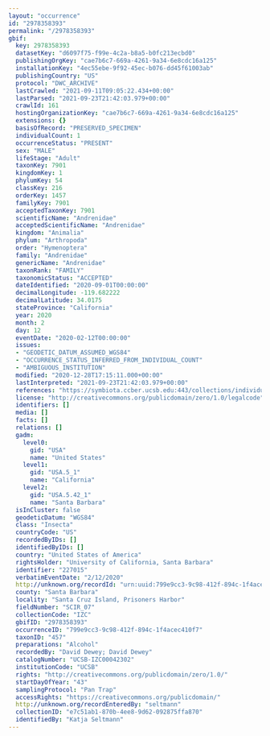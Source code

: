 ```yaml
---
layout: "occurrence"
id: "2978358393"
permalink: "/2978358393"
gbif:
  key: 2978358393
  datasetKey: "d6097f75-f99e-4c2a-b8a5-b0fc213ecbd0"
  publishingOrgKey: "cae7b6c7-669a-4261-9a34-6e8cdc16a125"
  installationKey: "4ec55ebe-9f92-45ec-b076-dd45f61003ab"
  publishingCountry: "US"
  protocol: "DWC_ARCHIVE"
  lastCrawled: "2021-09-11T09:05:22.434+00:00"
  lastParsed: "2021-09-23T21:42:03.979+00:00"
  crawlId: 161
  hostingOrganizationKey: "cae7b6c7-669a-4261-9a34-6e8cdc16a125"
  extensions: {}
  basisOfRecord: "PRESERVED_SPECIMEN"
  individualCount: 1
  occurrenceStatus: "PRESENT"
  sex: "MALE"
  lifeStage: "Adult"
  taxonKey: 7901
  kingdomKey: 1
  phylumKey: 54
  classKey: 216
  orderKey: 1457
  familyKey: 7901
  acceptedTaxonKey: 7901
  scientificName: "Andrenidae"
  acceptedScientificName: "Andrenidae"
  kingdom: "Animalia"
  phylum: "Arthropoda"
  order: "Hymenoptera"
  family: "Andrenidae"
  genericName: "Andrenidae"
  taxonRank: "FAMILY"
  taxonomicStatus: "ACCEPTED"
  dateIdentified: "2020-09-01T00:00:00"
  decimalLongitude: -119.682222
  decimalLatitude: 34.0175
  stateProvince: "California"
  year: 2020
  month: 2
  day: 12
  eventDate: "2020-02-12T00:00:00"
  issues:
  - "GEODETIC_DATUM_ASSUMED_WGS84"
  - "OCCURRENCE_STATUS_INFERRED_FROM_INDIVIDUAL_COUNT"
  - "AMBIGUOUS_INSTITUTION"
  modified: "2020-12-28T17:15:11.000+00:00"
  lastInterpreted: "2021-09-23T21:42:03.979+00:00"
  references: "https://symbiota.ccber.ucsb.edu:443/collections/individual/index.php?occid=227015"
  license: "http://creativecommons.org/publicdomain/zero/1.0/legalcode"
  identifiers: []
  media: []
  facts: []
  relations: []
  gadm:
    level0:
      gid: "USA"
      name: "United States"
    level1:
      gid: "USA.5_1"
      name: "California"
    level2:
      gid: "USA.5.42_1"
      name: "Santa Barbara"
  isInCluster: false
  geodeticDatum: "WGS84"
  class: "Insecta"
  countryCode: "US"
  recordedByIDs: []
  identifiedByIDs: []
  country: "United States of America"
  rightsHolder: "University of California, Santa Barbara"
  identifier: "227015"
  verbatimEventDate: "2/12/2020"
  http://unknown.org/recordId: "urn:uuid:799e9cc3-9c98-412f-894c-1f4acec410f7"
  county: "Santa Barbara"
  locality: "Santa Cruz Island, Prisoners Harbor"
  fieldNumber: "SCIR_07"
  collectionCode: "IZC"
  gbifID: "2978358393"
  occurrenceID: "799e9cc3-9c98-412f-894c-1f4acec410f7"
  taxonID: "457"
  preparations: "Alcohol"
  recordedBy: "David Dewey; David Dewey"
  catalogNumber: "UCSB-IZC00042302"
  institutionCode: "UCSB"
  rights: "http://creativecommons.org/publicdomain/zero/1.0/"
  startDayOfYear: "43"
  samplingProtocol: "Pan Trap"
  accessRights: "https://creativecommons.org/publicdomain/"
  http://unknown.org/recordEnteredBy: "seltmann"
  collectionID: "e7c51ab1-870b-4ee8-9d62-092875ffa870"
  identifiedBy: "Katja Seltmann"
---
```


